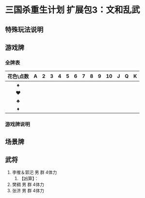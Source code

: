 # 三国杀重生计划 扩展包3：文和乱武

## 特殊玩法说明

## 游戏牌

### 全牌表

| 花色\点数 |   A   |   2   |   3   |   4   |   5   |   6   |   7   |   8   |   9   |  10   |   J   |   Q   |   K   |
| :-------: | :---: | :---: | :---: | :---: | :---: | :---: | :---: | :---: | :---: | :---: | :---: | :---: | :---: |
|     ♠     |       |       |       |       |       |       |       |       |       |       |       |       |       |
|     ♥     |       |       |       |       |       |       |       |       |       |       |       |       |       |
|     ♣     |       |       |       |       |       |       |       |       |       |       |       |       |       |
|     ♦     |       |       |       |       |       |       |       |       |       |       |       |       |       |


### 游戏牌说明

## 场景牌

## 武将

1. 李傕＆郭汜 男 群 4体力
   1. 【凶算】：
2. 樊稠 男 群 4体力
3. 张济 男 群 4体力
